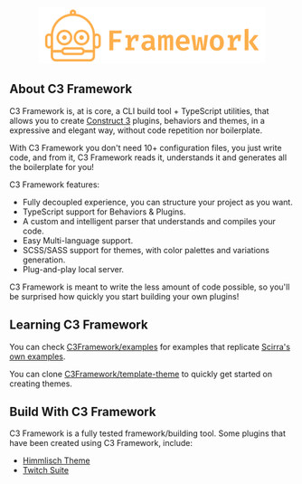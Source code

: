 <p align="center">
    <img src="https://raw.githubusercontent.com/C3Framework/.github/master/assets/logo-mono.png" width="400">
</p>


## About C3 Framework

C3 Framework is, at is core, a CLI build tool + TypeScript utilities, that allows you to create [Construct 3](https://construct.net) plugins, behaviors and themes, in a expressive and elegant way, without code repetition nor boilerplate.

With C3 Framework you don't need 10+ configuration files, you just write code, and from it, C3 Framework reads it, understands it and generates all the boilerplate for you!

C3 Framework features:

- Fully decoupled experience, you can structure your project as you want.
- TypeScript support for Behaviors & Plugins.
- A custom and intelligent parser that understands and compiles your code.
- Easy Multi-language support.
- SCSS/SASS support for themes, with color palettes and variations generation.
- Plug-and-play local server.

C3 Framework is meant to write the less amount of code possible, so you'll be surprised how quickly you start building your own plugins!

## Learning C3 Framework

You can check [C3Framework/examples](https://github.com/C3Framework/examples) for examples that replicate [Scirra's own examples](https://github.com/Scirra/Construct-Addon-SDK).

You can clone [C3Framework/template-theme](https://github.com/C3Framework/template-theme) to quickly get started on creating themes.

## Build With C3 Framework

C3 Framework is a fully tested framework/building tool. Some plugins that have been created using C3 Framework, include:

- [Himmlisch Theme](https://masterpose.itch.io/himmlisch-theme-c3)
- [Twitch Suite](https://masterpose.itch.io/twitch-c3)

